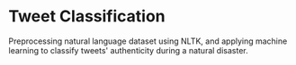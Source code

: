 # Tweet Classification
Preprocessing natural language dataset using NLTK, and applying machine learning to classify tweets' authenticity during a natural disaster. 
